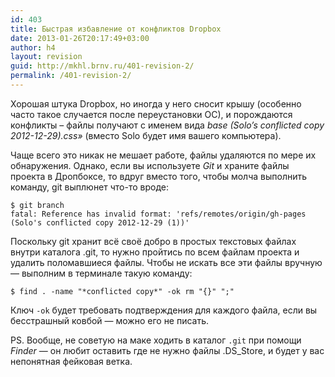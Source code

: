 ```yaml
---
id: 403
title: Быстрая избавление от конфликтов Dropbox
date: 2013-01-26T20:17:49+03:00
author: h4
layout: revision
guid: http://mkhl.brnv.ru/401-revision-2/
permalink: /401-revision-2/
---
```

Хорошая штука Dropbox, но иногда у него сносит крышу (особенно часто такое случается после переустановки ОС), и порождаются конфликты – файлы получают с именем вида _base (Solo&#8217;s conflicted copy 2012-12-29).css&#187;_ (вместо Solo будет имя вашего компьютера).

Чаще всего это никак не мешает работе, файлы удаляются по мере их обнаружения. Однако, если вы используете _Git_ и храните файлы проекта в Дропбоксе, то вдруг вместо того, чтобы молча выполнить команду, git выплюнет что-то вроде:

    $ git branch
    fatal: Reference has invalid format: 'refs/remotes/origin/gh-pages (Solo's conflicted copy 2012-12-29 (1))'
    

Поскольку git хранит всё своё добро в простых текстовых файлах внутри каталога .git, то нужно пройтись по всем файлам проекта и удалить поломавшиеся файлы. Чтобы не искать все эти файлы вручную — выполним в терминале такую команду:

    $ find . -name "*conflicted copy*" -ok rm "{}" ";"
    

Ключ `-ok` будет требовать подтверждения для каждого файла, если вы бесстрашный ковбой — можно его не писать.

PS. Вообще, не советую на маке ходить в каталог `.git` при помощи _Finder_ — он любит оставить где не нужно файлы .DS_Store, и будет у вас непонятная фейковая ветка.